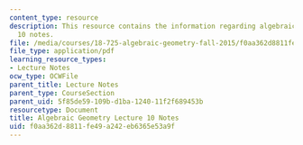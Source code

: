 ```yaml
---
content_type: resource
description: This resource contains the information regarding algebraic geometry lecture
  10 notes.
file: /media/courses/18-725-algebraic-geometry-fall-2015/f0aa362d8811fe49a242eb6365e53a9f_MIT18_725F15_lec10.pdf
file_type: application/pdf
learning_resource_types:
- Lecture Notes
ocw_type: OCWFile
parent_title: Lecture Notes
parent_type: CourseSection
parent_uid: 5f85de59-109b-d1ba-1240-11f2f689453b
resourcetype: Document
title: Algebraic Geometry Lecture 10 Notes
uid: f0aa362d-8811-fe49-a242-eb6365e53a9f
---
```

